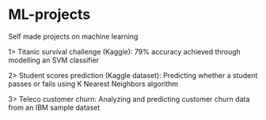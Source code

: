 # ML-projects
Self made projects on machine learning

1> Titanic survival challenge (Kaggle): 79% accuracy achieved through modelling an SVM classifier



2> Student scores prediction (Kaggle dataset): Predicting whether a student passes or fails using K Nearest Neighbors algorithm



3> Teleco customer churn: Analyzing and predicting customer churn data from an IBM sample dataset 
